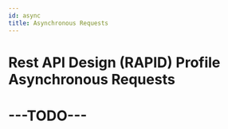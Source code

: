 ```yaml
---
id: async
title: Asynchronous Requests
---
```


# Rest API Design (RAPID) Profile Asynchronous Requests

# ---TODO---

